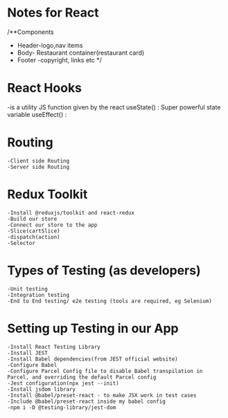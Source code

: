 # Notes for React 

/\*\*Components

- Header-logo,nav items
- Body- Restaurant container(restaurant card)
- Footer -copyright, links etc
  \*/

# React Hooks

-is a utility JS function given by the react
useState() : Super powerful state variable
useEffect() :

# Routing

    -Client side Routing
    -Server side Routing

# Redux Toolkit

    -Install @reduxjs/toolkit and react-redux
    -Build our store
    -Connect our store to the app
    -Slice(cartSlice)
    -dispatch(action)
    -Selector

# Types of Testing (as developers)

    -Unit testing
    -Integration testing
    -End to End testing/ e2e testing (tools are required, eg Selenium)

# Setting up Testing in our App

    -Install React Testing Library
    -Install JEST
    -Install Babel dependencies(from JEST official website)
    -Configure Babel
    -Configure Parcel Config file to disable Babel transpilation in Parcel, and overriding the default Parcel config
    -Jest configuration(npx jest --init)
    -Install jsdom library
    -Install @babel/preset-react - to make JSX work in test cases
    -Include @babel/preset-react inside my babel config
    -npm i -D @testing-library/jest-dom
